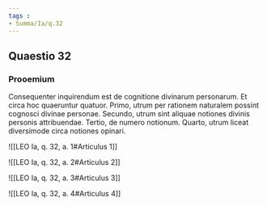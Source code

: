```yaml
---
tags : 
- Summa/Ia/q.32
---
```


## Quaestio 32

### Prooemium

Consequenter inquirendum est de cognitione divinarum personarum. Et circa hoc quaeruntur quatuor. Primo, utrum per rationem naturalem possint cognosci divinae personae. Secundo, utrum sint aliquae notiones divinis personis attribuendae. Tertio, de numero notionum. Quarto, utrum liceat diversimode circa notiones opinari.

![[LEO Ia, q. 32, a. 1#Articulus 1]]

![[LEO Ia, q. 32, a. 2#Articulus 2]]

![[LEO Ia, q. 32, a. 3#Articulus 3]]

![[LEO Ia, q. 32, a. 4#Articulus 4]]

